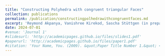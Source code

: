 ```yaml
---
title: "Constructing Polyhedra with congruent triangular Faces"
collection: publications
permalink: /publication/constructingpolhedrawithcongruentfaces.md  
excerpt: 'Reymond Akpanya, Vanishree Kirekod, Sascha Stüttgen (in preparation)'                                                       
date: 2024-07-01
#venue: 'Journal 1'
#slidesurl: 'http://academicpages.github.io/files/slides1.pdf'
#paperurl: 'http://academicpages.github.io/files/paper1.pdf'
#citation: 'Your Name, You. (2009). &quot;Paper Title Number 1.&quot; <i>Journal 1</i>. 1(1).'
---
```

